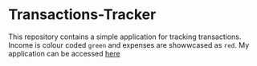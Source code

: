 # Transactions-Tracker
This repository contains a simple application for tracking transactions. Income is colour coded `green` and expenses are showwcased as `red`. My application can be accessed [here](https://kaburaj.github.io/Transactions-Tracker/)
